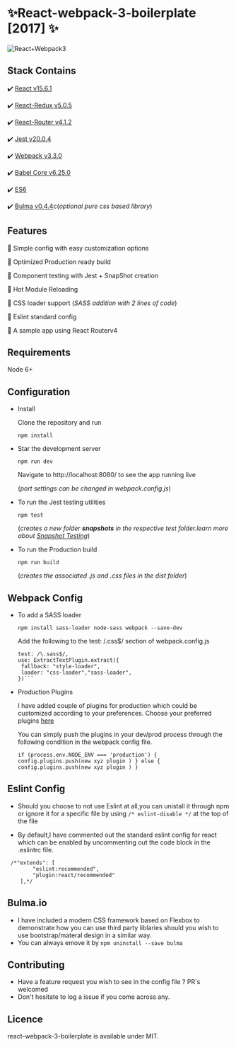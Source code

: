 # :sparkles:React-webpack-3-boilerplate [2017] :sparkles:
![React+Webpack3](http://i.imgur.com/dPVmyuv.png)

Stack Contains
--------------
:heavy_check_mark: [React v15.6.1](https://facebook.github.io/react/)

:heavy_check_mark: [React-Redux v5.0.5](http://redux.js.org/docs/basics/UsageWithReact.html)

:heavy_check_mark: [React-Router v4.1.2](https://github.com/ReactTraining/react-router)

:heavy_check_mark: [Jest v20.0.4](https://facebook.github.io/jest/docs/tutorial-react.html)

:heavy_check_mark: [Webpack v3.3.0](https://webpack.js.org/)

:heavy_check_mark: [Babel Core v6.25.0](https://babeljs.io/)

:heavy_check_mark: [ES6](http://es6-features.org/#Constants)

:heavy_check_mark: [Bulma v0.4.4](http://bulma.io/)c(*optional pure css based library*)

Features
--------------
:radio_button: Simple config with easy customization options

:radio_button: Optimized Production ready build

:radio_button: Component testing with Jest + SnapShot  creation

:radio_button: Hot Module Reloading

:radio_button: CSS loader support (*SASS addition with 2 lines of code*)

:radio_button: Eslint standard config 

:radio_button: A sample app using React Routerv4


Requirements
--------------
   Node 6+
   
Configuration
--------------
 - Install
 
   Clone the repository and run
   
   `npm install`
   
 - Star the development server
 
   `npm run dev`
   
   Navigate to http://localhost:8080/ to see the app running live
   
   (*port settings can be changed in webpack.config.js*)
   
 - To run the Jest testing utilities 
 
   `npm test`
   
   (*creates a new folder __snapshots__ in the respective test folder.learn more about [Snapshot Testing](https://facebook.github.io/jest/docs/snapshot-testing.html)*)
   
- To run the Production build

   `npm run build`
   
   (*creates the associated .js and .css files in the dist folder*)
    
Webpack Config
--------------

- To add a SASS loader

  `npm install sass-loader node-sass webpack --save-dev`
   
   Add the following to the  test: /\.css$/ section of webpack.config.js
   ```
  test: /\.sass$/, 
  use: ExtractTextPlugin.extract({
    fallback: "style-loader",
    loader: "css-loader","sass-loader",
  })```
 
- Production Plugins

  I have added couple of plugins for production which could be customized according to your preferences.
  Choose your preferred plugins [here](https://webpack.github.io/docs/plugins.html)
  
  You can simply push the plugins in your dev/prod process through the following condition in the webpack config file.
  
  `if (process.env.NODE_ENV === 'production') {
    config.plugins.push(new xyz plugin )
    } else {
    config.plugins.push(new xyz plugin )
    }`
    
Eslint Config
--------------
- Should you choose to not use Eslint at all,you can unistall it through npm or ignore it for a specific file by using `/* eslint-disable */` at the top of the file

- By default,I have commented out the standard eslint config for react which can be enabled by uncommenting out the code block in the .eslintrc file.
```
 /*"extends": [
        "eslint:recommended",
        "plugin:react/recommended"
    ],*/
```

Bulma.io
-------------
- I have included a modern CSS framework based on Flexbox to demonstrate how you can use third party liblaries should you wish to use bootstrap/materal design in a similar way.
- You can always emove it by `npm uninstall --save bulma` 
 

Contributing
--------------
- Have a feature request you wish to see in the config file ? PR's welcomed
- Don't hesitate to log a issue if you come across any.


Licence
--------------
react-webpack-3-boilerplate is available under MIT.

    
 
 
   



